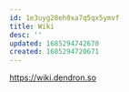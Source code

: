 ```yaml
---
id: 1e3uyg28eh0xa7q5qx5ymvf
title: Wiki
desc: ''
updated: 1685294742670
created: 1685294720671
---
```

https://wiki.dendron.so